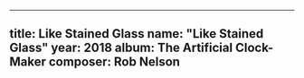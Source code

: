 
---
title: Like Stained Glass
name: "Like Stained Glass"
year:  2018
album: The Artificial Clock-Maker
composer: Rob Nelson
---

